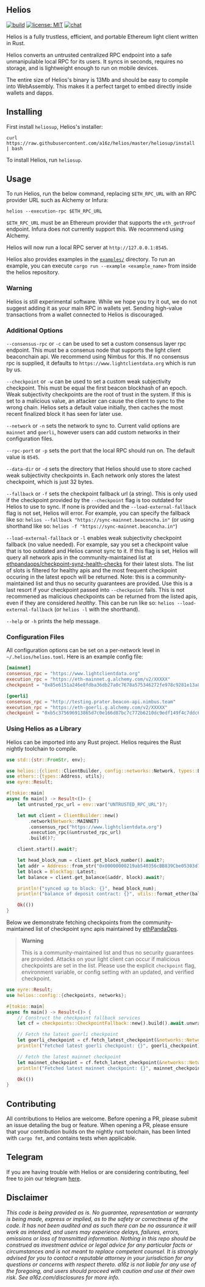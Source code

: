 ## Helios

[![build](https://github.com/a16z/helios/actions/workflows/test.yml/badge.svg)](https://github.com/a16z/helios/actions/workflows/test.yml) [![license: MIT](https://img.shields.io/badge/license-MIT-brightgreen.svg)](https://opensource.org/licenses/MIT) [![chat](https://img.shields.io/badge/chat-telegram-blue)](https://t.me/+IntDY_gZJSRkNTJj)

Helios is a fully trustless, efficient, and portable Ethereum light client written in Rust.

Helios converts an untrusted centralized RPC endpoint into a safe unmanipulable local RPC for its users. It syncs in seconds, requires no storage, and is lightweight enough to run on mobile devices.

The entire size of Helios's binary is 13Mb and should be easy to compile into WebAssembly. This makes it a perfect target to embed directly inside wallets and dapps.


## Installing

First install `heliosup`, Helios's installer:

```
curl https://raw.githubusercontent.com/a16z/helios/master/heliosup/install | bash
```

To install Helios, run `heliosup`.


## Usage

To run Helios, run the below command, replacing `$ETH_RPC_URL` with an RPC provider URL such as Alchemy or Infura:

```
helios --execution-rpc $ETH_RPC_URL
```

`$ETH_RPC_URL` must be an Ethereum provider that supports the `eth_getProof` endpoint. Infura does not currently support this. We recommend using Alchemy.

Helios will now run a local RPC server at `http://127.0.0.1:8545`.

Helios also provides examples in the [`examples/`](./examples/) directory. To run an example, you can execute `cargo run --example <example_name>` from inside the helios repository.


### Warning

Helios is still experimental software. While we hope you try it out, we do not suggest adding it as your main RPC in wallets yet. Sending high-value transactions from a wallet connected to Helios is discouraged.


### Additional Options

`--consensus-rpc` or `-c` can be used to set a custom consensus layer rpc endpoint. This must be a consenus node that supports the light client beaconchain api. We recommend using Nimbus for this. If no consensus rpc is supplied, it defaults to `https://www.lightclientdata.org` which is run by us.

`--checkpoint` or `-w` can be used to set a custom weak subjectivity checkpoint. This must be equal the first beacon blockhash of an epoch. Weak subjectivity checkpoints are the root of trust in the system. If this is set to a malicious value, an attacker can cause the client to sync to the wrong chain. Helios sets a default value initially, then caches the most recent finalized block it has seen for later use.

`--network` or `-n` sets the network to sync to. Current valid options are `mainnet` and `goerli`, however users can add custom networks in their configuration files.

`--rpc-port` or `-p` sets the port that the local RPC should run on. The default value is `8545`.

`--data-dir` or `-d` sets the directory that Helios should use to store cached weak subjectivity checkpoints in. Each network only stores the latest checkpoint, which is just 32 bytes.

`--fallback` or `-f` sets the checkpoint fallback url (a string). This is only used if the checkpoint provided by the `--checkpoint` flag is too outdated for Helios to use to sync.
If none is provided and the `--load-external-fallback` flag is not set, Helios will error.
For example, you can specify the fallback like so: `helios --fallback "https://sync-mainnet.beaconcha.in"` (or using shorthand like so: `helios -f "https://sync-mainnet.beaconcha.in"`)

`--load-external-fallback` or `-l` enables weak subjectivity checkpoint fallback (no value needed).
For example, say you set a checkpoint value that is too outdated and Helios cannot sync to it.
If this flag is set, Helios will query all network apis in the community-maintained list
at [ethpandaops/checkpoint-synz-health-checks](https://github.com/ethpandaops/checkpoint-sync-health-checks/blob/master/_data/endpoints.yaml) for their latest slots.
The list of slots is filtered for healthy apis and the most frequent checkpoint occuring in the latest epoch will be returned.
Note: this is a community-maintained list and thus no security guarantees are provided. Use this is a last resort if your checkpoint passed into `--checkpoint` fails.
This is not recommened as malicious checkpoints can be returned from the listed apis, even if they are considered _healthy_.
This can be run like so: `helios --load-external-fallback` (or `helios -l` with the shorthand).

`--help` or `-h` prints the help message.


### Configuration Files

All configuration options can be set on a per-network level in `~/.helios/helios.toml`. Here is an example config file:

```toml
[mainnet]
consensus_rpc = "https://www.lightclientdata.org"
execution_rpc = "https://eth-mainnet.g.alchemy.com/v2/XXXXX"
checkpoint = "0x85e6151a246e8fdba36db27a0c7678a575346272fe978c9281e13a8b26cdfa68"

[goerli]
consensus_rpc = "http://testing.prater.beacon-api.nimbus.team"
execution_rpc = "https://eth-goerli.g.alchemy.com/v2/XXXXX"
checkpoint = "0xb5c375696913865d7c0e166d87bc7c772b6210dc9edf149f4c7ddc6da0dd4495"
```


### Using Helios as a Library

Helios can be imported into any Rust project. Helios requires the Rust nightly toolchain to compile.

```rust
use std::{str::FromStr, env};

use helios::{client::ClientBuilder, config::networks::Network, types::BlockTag};
use ethers::{types::Address, utils};
use eyre::Result;

#[tokio::main]
async fn main() -> Result<()> {
    let untrusted_rpc_url = env::var("UNTRUSTED_RPC_URL")?;

    let mut client = ClientBuilder::new()
        .network(Network::MAINNET)
        .consensus_rpc("https://www.lightclientdata.org")
        .execution_rpc(&untrusted_rpc_url)
        .build()?;

    client.start().await?;

    let head_block_num = client.get_block_number().await?;
    let addr = Address::from_str("0x00000000219ab540356cBB839Cbe05303d7705Fa")?;
    let block = BlockTag::Latest;
    let balance = client.get_balance(&addr, block).await?;

    println!("synced up to block: {}", head_block_num);
    println!("balance of deposit contract: {}", utils::format_ether(balance));

    Ok(())
}
```

Below we demonstrate fetching checkpoints from the community-maintained list of checkpoint sync apis maintained by [ethPandaOps](https://github.com/ethpandaops/checkpoint-sync-health-checks/blob/master/_data/endpoints.yaml).

> **Warning**
>
> This is a community-maintained list and thus no security guarantees are provided. Attacks on your light client can occur if malicious checkpoints are set in the list. Please use the explicit `checkpoint` flag, environment variable, or config setting with an updated, and verified checkpoint.

```rust
use eyre::Result;
use helios::config::{checkpoints, networks};

#[tokio::main]
async fn main() -> Result<()> {
    // Construct the checkpoint fallback services
    let cf = checkpoints::CheckpointFallback::new().build().await.unwrap();

    // Fetch the latest goerli checkpoint
    let goerli_checkpoint = cf.fetch_latest_checkpoint(&networks::Network::GOERLI).await.unwrap();
    println!("Fetched latest goerli checkpoint: {}", goerli_checkpoint);

    // Fetch the latest mainnet checkpoint
    let mainnet_checkpoint = cf.fetch_latest_checkpoint(&networks::Network::MAINNET).await.unwrap();
    println!("Fetched latest mainnet checkpoint: {}", mainnet_checkpoint);

    Ok(())
}
```

## Contributing

All contributions to Helios are welcome. Before opening a PR, please submit an issue detailing the bug or feature. When opening a PR, please ensure that your contribution builds on the nightly rust toolchain, has been linted with `cargo fmt`, and contains tests when applicable.


## Telegram

If you are having trouble with Helios or are considering contributing, feel free to join our telegram [here](https://t.me/+IntDY_gZJSRkNTJj).


## Disclaimer

_This code is being provided as is. No guarantee, representation or warranty is being made, express or implied, as to the safety or correctness of the code. It has not been audited and as such there can be no assurance it will work as intended, and users may experience delays, failures, errors, omissions or loss of transmitted information. Nothing in this repo should be construed as investment advice or legal advice for any particular facts or circumstances and is not meant to replace competent counsel. It is strongly advised for you to contact a reputable attorney in your jurisdiction for any questions or concerns with respect thereto. a16z is not liable for any use of the foregoing, and users should proceed with caution and use at their own risk. See a16z.com/disclosures for more info._
